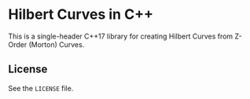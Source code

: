 # Hilbert Curves in C++

This is a single-header C++17 library for creating Hilbert Curves from Z-Order (Morton) Curves.

## License

See the `LICENSE` file.
